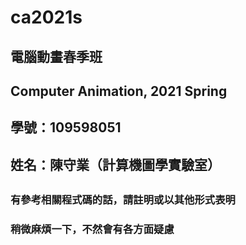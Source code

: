 # ca2021s
## 電腦動畫春季班
## Computer Animation, 2021 Spring
##
## 學號：109598051
## 姓名：陳守業（計算機圖學實驗室）
##
### 有參考相關程式碼的話，請註明或以其他形式表明
### 稍微麻煩一下，不然會有各方面疑慮
